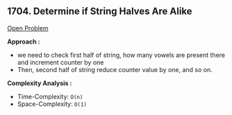 ## 1704. Determine if String Halves Are Alike

[Open Problem](https://leetcode.com/problems/determine-if-string-halves-are-alike/)

**Approach :**<br>

-   we need to check first half of string, how many vowels are present there and increment counter by one
-   Then, second half of string reduce counter value by one, and so on.

**Complexity Analysis :**

-   Time-Complexity: `O(n)`
-   Space-Complexity: `O(1)`

